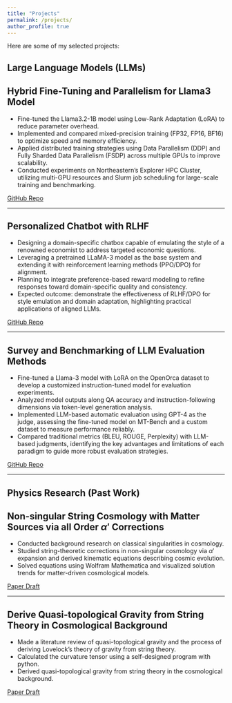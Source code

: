 ```yaml
---
title: "Projects"
permalink: /projects/
author_profile: true
---
```


Here are some of my selected projects:

## Large Language Models (LLMs)

## Hybrid Fine-Tuning and Parallelism for Llama3 Model
- Fine-tuned the Llama3.2-1B model using Low-Rank Adaptation (LoRA) to reduce parameter overhead.  
- Implemented and compared mixed-precision training (FP32, FP16, BF16) to optimize speed and memory efficiency.  
- Applied distributed training strategies using Data Parallelism (DDP) and Fully Sharded Data Parallelism (FSDP) across multiple GPUs to improve scalability.  
- Conducted experiments on Northeastern’s Explorer HPC Cluster, utilizing multi-GPU resources and Slurm job scheduling for large-scale training and benchmarking.  

[GitHub Repo](https://github.com/YangQ411/llama-lora-study)

---

## Personalized Chatbot with RLHF
- Designing a domain-specific chatbox capable of emulating the style of a renowned economist to address targeted economic questions.  
- Leveraging a pretrained LLaMA-3 model as the base system and extending it with reinforcement learning methods (PPO/DPO) for alignment.  
- Planning to integrate preference-based reward modeling to refine responses toward domain-specific quality and consistency.  
- Expected outcome: demonstrate the effectiveness of RLHF/DPO for style emulation and domain adaptation, highlighting practical applications of aligned LLMs.

[GitHub Repo](https://github.com/YangQ411/llama-lora-study)

---

## Survey and Benchmarking of LLM Evaluation Methods
- Fine-tuned a Llama-3 model with LoRA on the OpenOrca dataset to develop a customized instruction-tuned model for evaluation experiments.  
- Analyzed model outputs along QA accuracy and instruction-following dimensions via token-level generation analysis.  
- Implemented LLM-based automatic evaluation using GPT-4 as the judge, assessing the fine-tuned model on MT-Bench and a custom dataset to measure performance reliably.  
- Compared traditional metrics (BLEU, ROUGE, Perplexity) with LLM-based judgments, identifying the key advantages and limitations of each paradigm to guide more robust evaluation strategies.

[GitHub Repo](https://github.com/YangQ411/llama-lora-study)

---

## Physics Research (Past Work)

## Non-singular String Cosmology with Matter Sources via all Order $\alpha'$ Corrections
- Conducted background research on classical singularities in cosmology. 
- Studied string-theoretic corrections in non-singular cosmology via $\alpha'$ expansion and derived kinematic equations describing cosmic evolution. 
- Solved equations using Wolfram Mathematica and visualized solution trends for matter-driven cosmological models. 

[Paper Draft](#)

---

## Derive Quasi-topological Gravity from String Theory in Cosmological Background
- Made a literature review of quasi-topological gravity and the process of deriving Lovelock’s theory of gravity from string theory.  
- Calculated the curvature tensor using a self-designed program with python.  
- Derived quasi-topological gravity from string theory in the cosmological background.  

[Paper Draft](#)